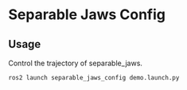 # Separable Jaws Config

## Usage

Control the trajectory of separable_jaws.

```bash=
ros2 launch separable_jaws_config demo.launch.py
```
